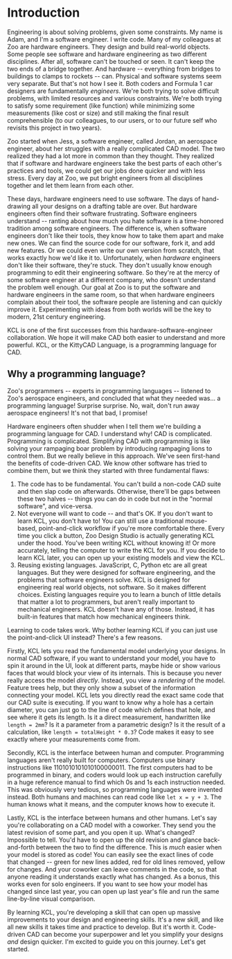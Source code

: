# Introduction

<script type="module" src="scripts/model-viewer.min.js"></script>
<model-viewer alt="Neil Armstrong's Spacesuit from the Smithsonian Digitization Programs Office and National Air and Space Museum" src="gltf/output.gltf" ar shadow-intensity="1" camera-controls touch-action="pan-y"></model-viewer>

Engineering is about solving problems, given some constraints. My name is Adam, and I'm a software engineer. I write code. Many of my colleagues at Zoo are hardware engineers. They design and build real-world objects. Some people see software and hardware engineering as two different disciplines. After all, software can't be touched or seen. It can't keep the two ends of a bridge together. And hardware -- everything from bridges to buildings to clamps to rockets -- can. Physical and software systems seem very separate. But that's not how I see it. Both coders and Formula 1 car designers are fundamentally _engineers_. We're both trying to solve difficult problems, with limited resources and various constraints. We're both trying to satisfy some requirement (like function) while minimizing some measurements (like cost or size) and still making the final result comprehensible (to our colleagues, to our users, or to our future self who revisits this project in two years).

Zoo started when Jess, a software engineer, called Jordan, an aerospace engineer, about her struggles with a really complicated CAD model. The two realized they had a lot more in common than they thought. They realized that if software and hardware engineers take the best parts of each other's practices and tools, we could get our jobs done quicker and with less stress. Every day at Zoo, we put bright engineers from all disciplines together and let them learn from each other.

These days, hardware engineers need to use software. The days of hand-drawing all your designs on a drafting table are over. But hardware engineers often find their software frustrating. Software engineers understand -- ranting about how much you hate software is a time-honored tradition among software engineers. The difference is, when software engineers don't like their tools, they know how to take them apart and make new ones. We can find the source code for our software, fork it, and add new features. Or we could even write our own version from scratch, that works exactly how we'd like it to. Unfortunately, when _hardware_ engineers don't like their software, they're stuck. They don't usually know enough programming to edit their engineering software. So they're at the mercy of some software engineer at a different company, who doesn't understand the problem well enough. Our goal at Zoo is to put the software and hardware engineers in the same room, so that when hardware engineers complain about their tool, the software people are listening and can quickly improve it. Experimenting with ideas from both worlds will be the key to modern, 21st century engineering.

KCL is one of the first successes from this hardware-software-engineer collaboration. We hope it will make CAD both easier to understand and more powerful. KCL, or the KittyCAD Language, is a programming language for CAD.

## Why a programming language?

Zoo's programmers -- experts in programming languages -- listened to Zoo's aerospace engineers, and concluded that what they needed was... a programming language! Surprise surprise. No, wait, don't run away aerospace engineers! It's not that bad, I promise!

Hardware engineers often shudder when I tell them we're building a programming language for CAD. I understand why! CAD is complicated. Programming is complicated. Simplifying CAD with programming is like solving your rampaging boar problem by introducing rampaging lions to control them. But we really believe in this approach. We've seen first-hand the benefits of code-driven CAD. We know other software has tried to combine them, but we think they started with three fundamental flaws:

1. The code has to be fundamental. You can't build a non-code CAD suite and then slap code on afterwards. Otherwise, there'll be gaps between these two halves -- things you can do in code but not in the "normal software", and vice-versa.
2. Not everyone will want to code -- and that's OK. If you don't want to learn KCL, you don't have to! You can still use a traditional mouse-based, point-and-click workflow if you're more comfortable there. Every time you click a button, Zoo Design Studio is actually generating KCL under the hood. You've been writing KCL without knowing it! Or more accurately, telling the computer to write the KCL for you. If you decide to learn KCL later, you can open up your existing models and view the KCL.
3. Reusing existing languages. JavaScript, C, Python etc are all great languages. But they were designed for software engineering, and the problems that software engineers solve. KCL is designed for engineering real world objects, not software. So it makes different choices. Existing languages require you to learn a bunch of little details that matter a lot to programmers, but aren't really important to mechanical engineers. KCL doesn't have any of those. Instead, it has built-in features that match how mechanical engineers think.

Learning to code takes work. Why bother learning KCL if you can just use the point-and-click UI instead? There's a few reasons.

Firstly, KCL lets you read the fundamental model underlying your designs. In normal CAD software, if you want to understand your model, you have to spin it around in the UI, look at different parts, maybe hide or show various faces that would block your view of its internals. This is because you never really access the model _directly_. Instead, you view a _rendering_ of the model. Feature trees help, but they only show a subset of the information connecting your model. KCL lets you directly read the exact same code that our CAD suite is executing. If you want to know why a hole has a certain diameter, you can just go to the line of code which defines that hole, and see where it gets its length. Is it a direct measurement, handwritten like `length = 2mm`? Is it a parameter from a parametric design? Is it the result of a calculation, like `length = totalHeight * 0.3`? Code makes it easy to see exactly where your measurements come from.

Secondly, KCL is the interface between human and computer. Programming languages aren't really built for computers. Computers use binary instructions like 1101010101010100000011. The first computers had to be programmed in binary, and coders would look up each instruction carefully in a huge reference manual to find which 0s and 1s each instruction needed. This was obviously very tedious, so programming languages were invented instead. Both humans and machines can read code like `let x = y + 3`. The human knows what it means, and the computer knows how to execute it.

Lastly, KCL is the interface between humans and other humans. Let's say you're collaborating on a CAD model with a coworker. They send you the latest revision of some part, and you open it up. What's changed? Impossible to tell. You'd have to open up the old revision and glance back-and-forth between the two to find the difference. This is _much_ easier when your model is stored as code! You can easily see the exact lines of code that changed -- green for new lines added, red for old lines removed, yellow for changes. And your coworker can leave comments in the code, so that anyone reading it understands exactly what has changed. As a bonus, this works even for solo engineers. If you want to see how your model has changed since last year, you can open up last year's file and run the same line-by-line visual comparison.

By learning KCL, you're developing a skill that can open up massive improvements to your design and engineering skills. It's a new skill, and like all new skills it takes time and practice to develop. But it's worth it. Code-driven CAD can become your superpower and let you simplify your designs _and_ design quicker. I'm excited to guide you on this journey. Let's get started.
